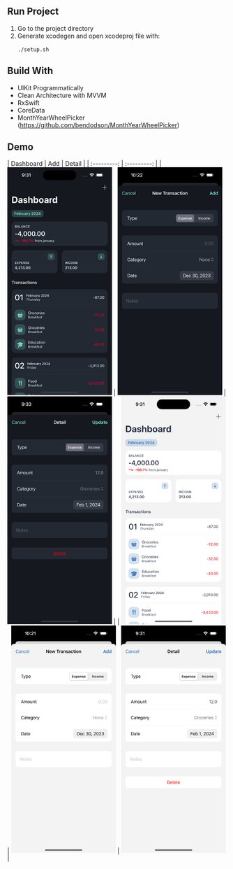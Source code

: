 ## Run Project
1. Go to the project directory
2. Generate xcodegen and open xcodeproj file with:
    ```shell
    ./setup.sh
    ```
    
## Build With
* UIKit Programmatically
* Clean Architecture with MVVM
* RxSwift
* CoreData
* MonthYearWheelPicker (https://github.com/bendodson/MonthYearWheelPicker)

## Demo
| Dashboard | Add | Detail |
| :---------: | :---------: |
| <img src="Screenshots/home-dark.png" width="240px" /> | <img src="Screenshots/add-dark.png" width="240px" /> | <img src="Screenshots/detail-dark.png" width="240px" /> |
| <img src="Screenshots/home-light.png" width="240px" /> | <img src="Screenshots/add-light.png" width="240px" /> | <img src="Screenshots/detail-light.png" width="240px" /> |
